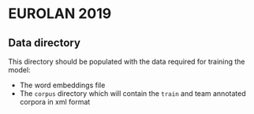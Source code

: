 # EUROLAN 2019 #

## Data directory ##
This directory should be populated with the data required for training the model:
- The word embeddings file
- The `corpus` directory which will contain the `train` and team annotated corpora in xml format

